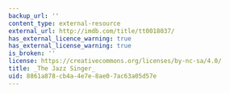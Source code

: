 ```yaml
---
backup_url: ''
content_type: external-resource
external_url: http://imdb.com/title/tt0018037/
has_external_licence_warning: true
has_external_license_warning: true
is_broken: ''
license: https://creativecommons.org/licenses/by-nc-sa/4.0/
title: _The Jazz Singer_
uid: 8861a878-cb4a-4e7e-8ae0-7ac63a05d57e
---
```

